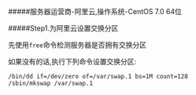 #####服务器运营商-阿里云,操作系统-CentOS 7.0 64位

#####Step1.为阿里云设置交换分区

先使用```free```命令检测服务器是否拥有交换分区

如果没有的话,执行下列命令设置交换分区:

```
/bin/dd if=/dev/zero of=/var/swap.1 bs=1M count=128
/sbin/mkswap /var/swap.1
```
